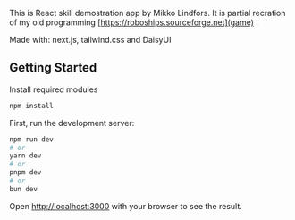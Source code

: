 This is React skill demostration app by Mikko Lindfors. It is partial recration of my old programming [https://roboships.sourceforge.net](game) .

Made with: next.js, tailwind.css and DaisyUI

## Getting Started

Install required modules
```bash
npm install
```

First, run the development server:

```bash
npm run dev
# or
yarn dev
# or
pnpm dev
# or
bun dev
```

Open [http://localhost:3000](http://localhost:3000) with your browser to see the result.

